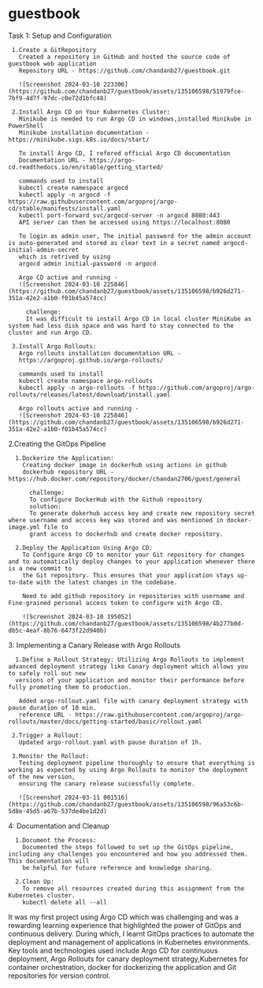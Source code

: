 # guestbook

Task 1: Setup and Configuration

     1.Create a GitRepository 
       Created a repository in GitHub and hosted the source code of guestbook web application
       Repository URL - https://github.com/chandanb27/guestbook.git 
       
       ![Screenshot 2024-03-10 223306](https://github.com/chandanb27/guestbook/assets/135106598/51979fce-7bf9-4d7f-97dc-c0e72d1bfc48) 

     2.Install Argo CD on Your Kubernetes Cluster:
       Minikube is needed to run Argo CD in windows,installed Minikube in PowerShell
       Minikube installation documentation - https://minikube.sigs.k8s.io/docs/start/
       
       To install Argo CD, I refered official Argo CD documentation
       Documentation URL - https://argo-cd.readthedocs.io/en/stable/getting_started/ 

       commands used to install 
       kubectl create namespace argocd
       kubectl apply -n argocd -f https://raw.githubusercontent.com/argoproj/argo-cd/stable/manifests/install.yaml
       kubectl port-forward svc/argocd-server -n argocd 8080:443
       API server can then be accessed using https://localhost:8080

       To login as admin user, The initial password for the admin account is auto-generated and stored as clear text in a secret named argocd-initial-admin-secret
       which is retrived by using
       argocd admin initial-password -n argocd
       
       Argo CD active and running -
       ![Screenshot 2024-03-10 225846](https://github.com/chandanb27/guestbook/assets/135106598/b926d271-351a-42e2-a1b0-f01b45a574cc)

         challenge:
         It was difficult to install Argo CD in local cluster MiniKube as system had less disk space and was hard to stay connected to the cluster and run Argo CD. 
         
     3.Install Argo Rollouts:
       Argo rollouts installation documentation URL -
       https://argoproj.github.io/argo-rollouts/

       commands used to install
       kubectl create namespace argo-rollouts
       kubectl apply -n argo-rollouts -f https://github.com/argoproj/argo-rollouts/releases/latest/download/install.yaml

       Argo rollouts active and running -
       ![Screenshot 2024-03-10 225846](https://github.com/chandanb27/guestbook/assets/135106598/b926d271-351a-42e2-a1b0-f01b45a574cc)


2.Creating the GitOps Pipeline

      1.Dockerize the Application:
        Creating docker image in dockerhub using actions in github 
        dockerhub repository URL - https://hub.docker.com/repository/docker/chandan2706/guest/general

          challenge:
          To configure DockerHub with the Github repository 
          solution:
          To generate dokerhub access key and create new repository secret where username and access key was stored and was mentioned in docker-image.yml file to
          grant access to dockerhub and create docker repository.
        
      2.Deploy the Application Using Argo CD:
        To Configure Argo CD to monitor your Git repository for changes and to automatically deploy changes to your application whenever there is a new commit to 
        the Git repository. This ensures that your application stays up-to-date with the latest changes in the codebase.
        
        Need to add github repository in repositories with username and Fine-grained personal access token to configure with Argo CD.
        
        ![Screenshot 2024-03-10 195052](https://github.com/chandanb27/guestbook/assets/135106598/4b277b0d-db5c-4eaf-8b76-6473f22d940b)

3: Implementing a Canary Release with Argo Rollouts

      1.Define a Rollout Strategy: Utilizing Argo Rollouts to implement advanced deployment strategy like Canary deployment which allows you to safely roll out new
      versions of your application and monitor their performance before fully promoting them to production.

       Added argo-rollout.yaml file with canary deployment strategy with pause duration of 10 min. 
       reference URL - https://raw.githubusercontent.com/argoproj/argo-rollouts/master/docs/getting-started/basic/rollout.yaml
         
     2.Trigger a Rollout:
       Updated argo-rollout.yaml with pause duration of 1h.

     3.Monitor the Rollout: 
       Testing deployment pipeline thoroughly to ensure that everything is working as expected by using Argo Rollouts to monitor the deployment of the new version,
       ensuring the canary release successfully complete.  

       ![Screenshot 2024-03-11 001516](https://github.com/chandanb27/guestbook/assets/135106598/96a53c6b-5d8e-45d5-a67b-537de4be1d2d)

4: Documentation and Cleanup
       
      1.Document the Process:
        Documented the steps followed to set up the GitOps pipeline, including any challenges you encountered and how you addressed them. This documentation will
        be helpful for future reference and knowledge sharing.

      2.Clean Up:
        To remove all resources created during this assignment from the Kubernetes cluster.
        kubectl delete all --all
      

It was my first project using Argo CD which was challenging and was a rewarding learning experience that highlighted the power of GitOps and continuous delivery. 
During which, I learnt GitOps practices to automate the deployment and management of applications in Kubernetes environments.
Key tools and technologies used include Argo CD for continuous deployment, Argo Rollouts for canary deployment strategy,Kubernetes for container orchestration,
docker for dockerizing the application and Git repositories for version control.
